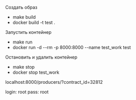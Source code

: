 Создать образ
- make build
- docker build -t test .

Запустить контейнер
- make run
- docker run -d --rm -p 8000:8000 --name test_work test

Остановить и удалить контейнер
- make stop
- docker stop test_work

localhost:8000/producers/?contract_id=32812

login: root
pass:  root
